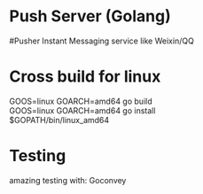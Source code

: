 Push Server (Golang)
=======
#Pusher
Instant Messaging service like Weixin/QQ

# Cross build for linux
GOOS=linux GOARCH=amd64 go build  
GOOS=linux GOARCH=amd64 go install  
$GOPATH/bin/linux_amd64

# Testing

amazing testing with: Goconvey